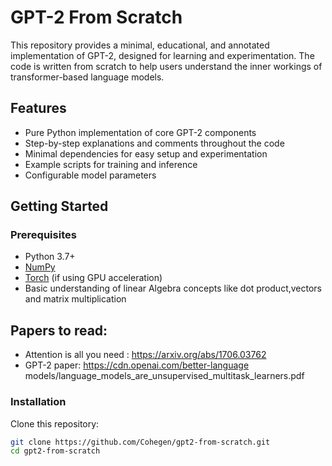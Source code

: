 # GPT-2 From Scratch

This repository provides a minimal, educational, and annotated implementation of GPT-2, designed for learning and experimentation. The code is written from scratch to help users understand the inner workings of transformer-based language models.

## Features

- Pure Python implementation of core GPT-2 components
- Step-by-step explanations and comments throughout the code
- Minimal dependencies for easy setup and experimentation
- Example scripts for training and inference
- Configurable model parameters

## Getting Started

### Prerequisites

- Python 3.7+
- [NumPy](https://numpy.org/)
- [Torch](https://pytorch.org/) (if using GPU acceleration)
- Basic understanding of linear Algebra concepts like dot product,vectors and matrix multiplication


## Papers to read:
- Attention is all you need : https://arxiv.org/abs/1706.03762
- GPT-2 paper: https://cdn.openai.com/better-language models/language_models_are_unsupervised_multitask_learners.pdf

### Installation

Clone this repository:
```bash
git clone https://github.com/Cohegen/gpt2-from-scratch.git
cd gpt2-from-scratch



